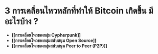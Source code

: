 # 3 การเคลื่อนไหวหลักที่ทำให้ Bitcoin เกิดขึ้น มีอะไรบ้าง ?
- **[[การเคลื่อนไหวของกลุ่ม Cypherpunk]]**
- **[[การเคลื่อนไหวของกลุ่มสนับสนุน Open Source]]**
- **[[การเคลื่อนไหวของกลุ่มสนับสนุน Peer to Peer (P2P)]]**
